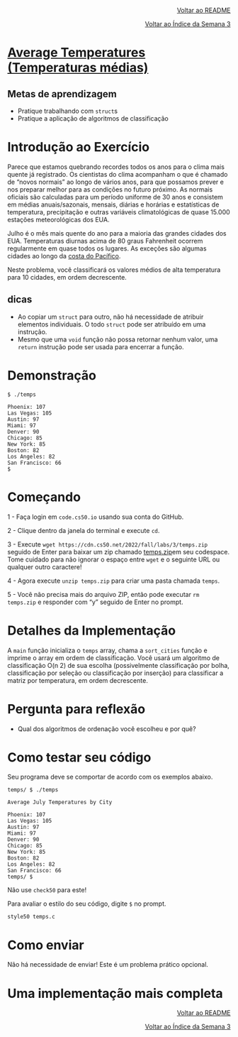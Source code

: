<p align="right">
   <a href="https://patyfil.github.io/cs50-cc50-harvard/">Voltar ao README</a>
</p>
<p align="right">
   <a href="https://patyfil.github.io/cs50-cc50-harvard/3-Algoritmos.html">Voltar ao Índice da Semana 3</a>
</p>

# [Average Temperatures (Temperaturas médias)](https://cs50.harvard.edu/x/2023/problems/3/temps/)  

## Metas de aprendizagem

* Pratique trabalhando com `struct`s  
* Pratique a aplicação de algoritmos de classificação  

# Introdução ao Exercício  

Parece que estamos quebrando recordes todos os anos para o clima mais quente já registrado. Os cientistas do clima acompanham o que é chamado de “novos normais” ao longo de vários anos, para que possamos prever e nos preparar melhor para as condições no futuro próximo. As normais oficiais são calculadas para um período uniforme de 30 anos e consistem em médias anuais/sazonais, mensais, diárias e horárias e estatísticas de temperatura, precipitação e outras variáveis ​​climatológicas de quase 15.000 estações meteorológicas dos EUA.

Julho é o mês mais quente do ano para a maioria das grandes cidades dos EUA. Temperaturas diurnas acima de 80 graus Fahrenheit ocorrem regularmente em quase todos os lugares. As exceções são algumas cidades ao longo da [costa do Pacífico](https://www.ncei.noaa.gov/products/land-based-station/us-climate-normals).

Neste problema, você classificará os valores médios de alta temperatura para 10 cidades, em ordem decrescente.

## dicas

* Ao copiar um `struct` para outro, não há necessidade de atribuir elementos individuais. O todo `struct` pode ser atribuído em uma instrução.
* Mesmo que uma `void` função não possa retornar nenhum valor, uma `return` instrução pode ser usada para encerrar a função.

# Demonstração  

```
$ ./temps    

Phoenix: 107
Las Vegas: 105
Austin: 97
Miami: 97
Denver: 90
Chicago: 85
New York: 85
Boston: 82
Los Angeles: 82
San Francisco: 66
$       
```

# Começando  

1 - Faça login em `code.cs50.io` usando sua conta do GitHub.  

2 - Clique dentro da janela do terminal e execute `cd`.  

3 - Execute `wget https://cdn.cs50.net/2022/fall/labs/3/temps.zip` seguido de Enter para baixar um zip chamado [temps.zip](https://patyfil.github.io/cs50-cc50-harvard/semana3/temps.zip)em seu codespace. Tome cuidado para não ignorar o espaço entre `wget` e o seguinte URL ou qualquer outro caractere!  

4 - Agora execute `unzip temps.zip` para criar uma pasta chamada `temps`.  

5 - Você não precisa mais do arquivo ZIP, então pode executar `rm temps.zip` e responder com “y” seguido de Enter no prompt.  

# Detalhes da Implementação  

A `main` função inicializa o `temps` array, chama a `sort_cities` função e imprime o array em ordem de classificação. Você usará um algoritmo de classificação O(n 2) de sua escolha (possivelmente classificação por bolha, classificação por seleção ou classificação por inserção) para classificar a matriz por temperatura, em ordem decrescente.

# Pergunta para reflexão  

* Qual dos algoritmos de ordenação você escolheu e por quê?

# Como testar seu código  

Seu programa deve se comportar de acordo com os exemplos abaixo.

```
temps/ $ ./temps

Average July Temperatures by City

Phoenix: 107
Las Vegas: 105
Austin: 97
Miami: 97
Denver: 90
Chicago: 85
New York: 85
Boston: 82
Los Angeles: 82
San Francisco: 66
temps/ $ 
```

Não use `check50` para este!

Para avaliar o estilo do seu código, digite `$` no prompt.  

`style50 temps.c`  

# Como enviar  

Não há necessidade de enviar! Este é um problema prático opcional.

# Uma implementação mais completa  



<p align="right">
   <a href="https://patyfil.github.io/cs50-cc50-harvard/">Voltar ao README</a>
</p>
<p align="right">
   <a href="https://patyfil.github.io/cs50-cc50-harvard/3-Algoritmos.html">Voltar ao Índice da Semana 3</a>
</p>